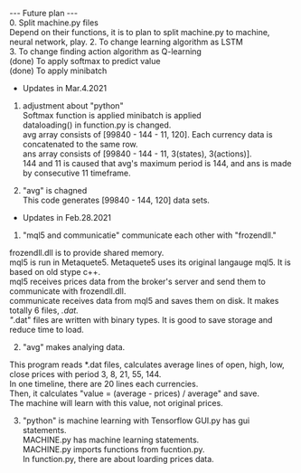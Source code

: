 --- Future plan ---  
0. Split machine.py files  
Depend on their functions, it is to plan to split machine.py to machine, neural network, play.
2. To change learning algorithm as LSTM  
3. To change finding action algorithm as Q-learning  
(done) To apply softmax to predict value  
(done) To apply minibatch  

- Updates in Mar.4.2021  
1. adjustment about "python"  
  Softmax function is applied
  minibatch is applied  
  dataloading() in function.py is changed.  
  avg array consists of [99840 - 144 - 11, 120]. Each currency data is concatenated to the same row.  
  ans array consists of [99840 - 144 - 11, 3(states), 3(actions)].  
  144 and 11 is caused that avg's maximum period is 144, and ans is made by consecutive 11 timeframe.  

2. "avg" is chagned  
  This code generates [99840 - 144, 120] data sets.

- Updates in Feb.28.2021
1. "mql5 and communicatie" communicate each other with "frozendll."

  frozendll.dll is to provide shared memory.  
  mql5 is run in Metaquete5. Metaquete5 uses its original langauge mql5. It is based on old stype c++.  
  mql5 receives prices data from the broker's server and send them to communicate with frozendll.dll.  
  communicate receives data from mql5 and saves them on disk. It makes totally 6 files, *.dat.  
  "*.dat" files are written with binary types. It is good to save storage and reduce time to load.  
  
2. "avg" makes analying data.

  This program reads *.dat files, calculates average lines of open, high, low, close prices with period 3, 8, 21, 55, 144.  
  In one timeline, there are 20 lines each currencies.  
  Then, it calculates "value = (average - prices) / average" and save.  
  The machine will learn with this value, not original prices.  

3. "python" is machine learning with Tensorflow
  GUI.py has gui statements.  
  MACHINE.py has machine learning statements.  
  MACHINE.py imports functions from fucntion.py.  
  In function.py, there are about loarding prices data.  
  
